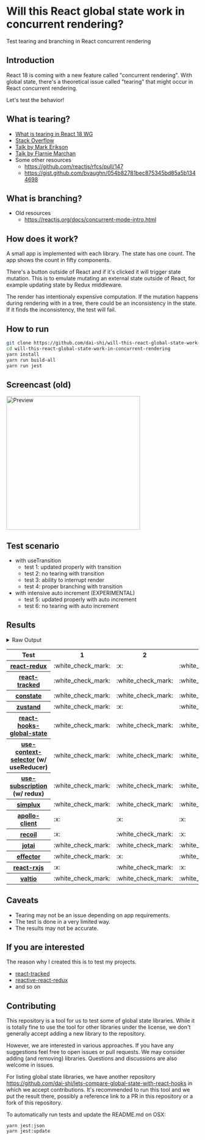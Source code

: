 # Will this React global state work in concurrent rendering?

Test tearing and branching in React concurrent rendering

## Introduction

React 18 is coming with a new feature called "concurrent rendering".
With global state, there's a theoretical issue called "tearing"
that might occur in React concurrent rendering.

Let's test the behavior!

## What is tearing?

- [What is tearing in React 18 WG](https://github.com/reactwg/react-18/discussions/69)
- [Stack Overflow](https://stackoverflow.com/questions/54891675/what-is-tearing-in-the-context-of-the-react-redux)
- [Talk by Mark Erikson](https://www.youtube.com/watch?v=yOZ4Ml9LlWE&t=933s)
- [Talk by Flarnie Marchan](https://www.youtube.com/watch?v=V1Ly-8Z1wQA&t=1079s)
- Some other resources
  - https://github.com/reactjs/rfcs/pull/147
  - https://gist.github.com/bvaughn/054b82781bec875345bd85a5b1344698

## What is branching?

- Old resources
  - https://reactjs.org/docs/concurrent-mode-intro.html

## How does it work?

A small app is implemented with each library.
The state has one count.
The app shows the count in fifty components.

There's a button outside of React and
if it's clicked it will trigger state mutation.
This is to emulate mutating an external state outside of React,
for example updating state by Redux middleware.

The render has intentionaly expensive computation.
If the mutation happens during rendering with in a tree,
there could be an inconsistency in the state.
If it finds the inconsistency, the test will fail.

## How to run

```bash
git clone https://github.com/dai-shi/will-this-react-global-state-work-in-concurrent-rendering.git
cd will-this-react-global-state-work-in-concurrent-rendering
yarn install
yarn run build-all
yarn run jest
```

## Screencast (old)

<img src="https://user-images.githubusercontent.com/490574/61502196-ce109200-aa0d-11e9-9efc-6203545d367c.gif" alt="Preview" width="350" />

## Test scenario

- with useTransition
  - test 1: updated properly with transition
  - test 2: no tearing with transition
  - test 3: ability to interrupt render
  - test 4: proper branching with transition
- with intensive auto increment (EXPERIMENTAL)
  - test 5: updated properly with auto increment
  - test 6: no tearing with auto increment

## Results

<details>
<summary>Raw Output</summary>

```
 react-redux
   with useTransition
     ✓ test 1: updated properly with transition (2662 ms)
     ✕ test 2: no tearing with transition (29 ms)
     ✓ test 3: ability to interrupt render (1 ms)
     ✕ test 4: proper branching with transition (7177 ms)
   with intensive auto increment
     ✓ test 5: updated properly with auto increment (2214 ms)
     ✕ test 6: no tearing with auto increment (1 ms)
 react-tracked
   with useTransition
     ✓ test 1: updated properly with transition (3605 ms)
     ✓ test 2: no tearing with transition (30 ms)
     ✓ test 3: ability to interrupt render
     ✓ test 4: proper branching with transition (5429 ms)
   with intensive auto increment
     ✓ test 5: updated properly with auto increment (6257 ms)
     ✓ test 6: no tearing with auto increment
 constate
   with useTransition
     ✓ test 1: updated properly with transition (2839 ms)
     ✓ test 2: no tearing with transition (25 ms)
     ✓ test 3: ability to interrupt render
     ✓ test 4: proper branching with transition (3422 ms)
   with intensive auto increment
     ✓ test 5: updated properly with auto increment (4020 ms)
     ✓ test 6: no tearing with auto increment (1 ms)
 zustand
   with useTransition
     ✓ test 1: updated properly with transition (2632 ms)
     ✕ test 2: no tearing with transition (25 ms)
     ✓ test 3: ability to interrupt render
     ✕ test 4: proper branching with transition (7185 ms)
   with intensive auto increment
     ✓ test 5: updated properly with auto increment (2221 ms)
     ✕ test 6: no tearing with auto increment (1 ms)
 react-hooks-global-state
   with useTransition
     ✓ test 1: updated properly with transition (3454 ms)
     ✓ test 2: no tearing with transition (25 ms)
     ✓ test 3: ability to interrupt render (1 ms)
     ✕ test 4: proper branching with transition (7191 ms)
   with intensive auto increment
     ✕ test 5: updated properly with auto increment (13187 ms)
     ✕ test 6: no tearing with auto increment (3 ms)
 use-context-selector
   with useTransition
     ✓ test 1: updated properly with transition (3834 ms)
     ✓ test 2: no tearing with transition (30 ms)
     ✓ test 3: ability to interrupt render
     ✓ test 4: proper branching with transition (5421 ms)
   with intensive auto increment
     ✓ test 5: updated properly with auto increment (6140 ms)
     ✓ test 6: no tearing with auto increment (1 ms)
 use-subscription
   with useTransition
     ✓ test 1: updated properly with transition (3525 ms)
     ✓ test 2: no tearing with transition (123 ms)
     ✓ test 3: ability to interrupt render
     ✕ test 4: proper branching with transition (7538 ms)
   with intensive auto increment
     ✕ test 5: updated properly with auto increment (13188 ms)
     ✕ test 6: no tearing with auto increment (3 ms)
 react-state
   with useTransition
     ✓ test 1: updated properly with transition (2831 ms)
     ✓ test 2: no tearing with transition (28 ms)
     ✓ test 3: ability to interrupt render
     ✓ test 4: proper branching with transition (3404 ms)
   with intensive auto increment
     ✓ test 5: updated properly with auto increment (4015 ms)
     ✓ test 6: no tearing with auto increment (1 ms)
 simplux
   with useTransition
     ✓ test 1: updated properly with transition (2811 ms)
     ✓ test 2: no tearing with transition (27 ms)
     ✓ test 3: ability to interrupt render
     ✕ test 4: proper branching with transition (7368 ms)
   with intensive auto increment
     ✓ test 5: updated properly with auto increment (4335 ms)
     ✓ test 6: no tearing with auto increment (1 ms)
 apollo-client
   with useTransition
     ✕ test 1: updated properly with transition (4666 ms)
     ✕ test 2: no tearing with transition (31 ms)
     ✕ test 3: ability to interrupt render (3 ms)
     ✕ test 4: proper branching with transition (3620 ms)
   with intensive auto increment
     ✓ test 5: updated properly with auto increment (2248 ms)
     ✕ test 6: no tearing with auto increment (1 ms)
 recoil
   with useTransition
     ✕ test 1: updated properly with transition (5628 ms)
     ✓ test 2: no tearing with transition (31 ms)
     ✕ test 3: ability to interrupt render
     ✕ test 4: proper branching with transition (4435 ms)
   with intensive auto increment
     ✓ test 5: updated properly with auto increment (3038 ms)
     ✓ test 6: no tearing with auto increment (1 ms)
 jotai
   with useTransition
     ✓ test 1: updated properly with transition (3519 ms)
     ✓ test 2: no tearing with transition (121 ms)
     ✓ test 3: ability to interrupt render
     ✕ test 4: proper branching with transition (8528 ms)
   with intensive auto increment
     ✓ test 5: updated properly with auto increment (3226 ms)
     ✕ test 6: no tearing with auto increment (1 ms)
 effector
   with useTransition
     ✓ test 1: updated properly with transition (2616 ms)
     ✕ test 2: no tearing with transition (27 ms)
     ✓ test 3: ability to interrupt render
     ✕ test 4: proper branching with transition (7205 ms)
   with intensive auto increment
     ✓ test 5: updated properly with auto increment (2594 ms)
     ✕ test 6: no tearing with auto increment (1 ms)
 react-rxjs
   with useTransition
     ✕ test 1: updated properly with transition (5829 ms)
     ✓ test 2: no tearing with transition (32 ms)
     ✕ test 3: ability to interrupt render (1 ms)
     ✕ test 4: proper branching with transition (4508 ms)
   with intensive auto increment
     ✓ test 5: updated properly with auto increment (3007 ms)
     ✓ test 6: no tearing with auto increment (1 ms)
 valtio
   with useTransition
     ✓ test 1: updated properly with transition (3456 ms)
     ✓ test 2: no tearing with transition (28 ms)
     ✓ test 3: ability to interrupt render
     ✕ test 4: proper branching with transition (7215 ms)
   with intensive auto increment
     ✕ test 5: updated properly with auto increment (13208 ms)
     ✕ test 6: no tearing with auto increment (3 ms)

```
</details>

<table>
<tr><th>Test</th><th>1</th><th>2</th><th>3</th><th>4</th><th>5</th><th>6</th></tr>
	<tr>
		<th><a href="https://react-redux.js.org">react-redux</a></th>
		<td>:white_check_mark:</td>
		<td>:x:</td>
		<td>:white_check_mark:</td>
		<td>:x:</td>
		<td>:white_check_mark:</td>
		<td>:x:</td>
	</tr>
	<tr>
		<th><a href="https://react-tracked.js.org">react-tracked</a></th>
		<td>:white_check_mark:</td>
		<td>:white_check_mark:</td>
		<td>:white_check_mark:</td>
		<td>:white_check_mark:</td>
		<td>:white_check_mark:</td>
		<td>:white_check_mark:</td>
	</tr>
	<tr>
		<th><a href="https://github.com/diegohaz/constate">constate</a></th>
		<td>:white_check_mark:</td>
		<td>:white_check_mark:</td>
		<td>:white_check_mark:</td>
		<td>:white_check_mark:</td>
		<td>:white_check_mark:</td>
		<td>:white_check_mark:</td>
	</tr>
	<tr>
		<th><a href="https://github.com/pmndrs/zustand">zustand</a></th>
		<td>:white_check_mark:</td>
		<td>:x:</td>
		<td>:white_check_mark:</td>
		<td>:x:</td>
		<td>:white_check_mark:</td>
		<td>:x:</td>
	</tr>
	<tr>
		<th><a href="https://github.com/dai-shi/react-hooks-global-state">react-hooks-global-state</a></th>
		<td>:white_check_mark:</td>
		<td>:white_check_mark:</td>
		<td>:white_check_mark:</td>
		<td>:x:</td>
		<td>:x:</td>
		<td>:x:</td>
	</tr>
	<tr>
		<th><a href="https://github.com/dai-shi/use-context-selector">use-context-selector</a> (w/ useReducer)</th>
		<td>:white_check_mark:</td>
		<td>:white_check_mark:</td>
		<td>:white_check_mark:</td>
		<td>:white_check_mark:</td>
		<td>:white_check_mark:</td>
		<td>:white_check_mark:</td>
	</tr>
	<tr>
		<th><a href="https://github.com/facebook/react/tree/master/packages/use-subscription">use-subscription</a> (w/ redux)</th>
		<td>:white_check_mark:</td>
		<td>:white_check_mark:</td>
		<td>:white_check_mark:</td>
		<td>:x:</td>
		<td>:x:</td>
		<td>:x:</td>
	</tr>
	<tr>
		<th><a href="https://github.com/MrWolfZ/simplux">simplux</a></th>
		<td>:white_check_mark:</td>
		<td>:white_check_mark:</td>
		<td>:white_check_mark:</td>
		<td>:x:</td>
		<td>:white_check_mark:</td>
		<td>:white_check_mark:</td>
	</tr>
	<tr>
		<th><a href="https://github.com/apollographql/apollo-client">apollo-client</a></th>
		<td>:x:</td>
		<td>:x:</td>
		<td>:x:</td>
		<td>:x:</td>
		<td>:white_check_mark:</td>
		<td>:x:</td>
	</tr>
	<tr>
		<th><a href="https://recoiljs.org">recoil</a></th>
		<td>:x:</td>
		<td>:white_check_mark:</td>
		<td>:x:</td>
		<td>:x:</td>
		<td>:white_check_mark:</td>
		<td>:white_check_mark:</td>
	</tr>
	<tr>
		<th><a href="https://github.com/pmndrs/jotai">jotai</a></th>
		<td>:white_check_mark:</td>
		<td>:white_check_mark:</td>
		<td>:white_check_mark:</td>
		<td>:x:</td>
		<td>:white_check_mark:</td>
		<td>:x:</td>
	</tr>
	<tr>
		<th><a href="https://github.com/zerobias/effector">effector</a></th>
		<td>:white_check_mark:</td>
		<td>:x:</td>
		<td>:white_check_mark:</td>
		<td>:x:</td>
		<td>:white_check_mark:</td>
		<td>:x:</td>
	</tr>
	<tr>
		<th><a href="https://react-rxjs.org">react-rxjs</a></th>
		<td>:x:</td>
		<td>:white_check_mark:</td>
		<td>:x:</td>
		<td>:x:</td>
		<td>:white_check_mark:</td>
		<td>:white_check_mark:</td>
	</tr>
	<tr>
		<th><a href="https://github.com/pmndrs/valtio">valtio</a></th>
		<td>:white_check_mark:</td>
		<td>:white_check_mark:</td>
		<td>:white_check_mark:</td>
		<td>:x:</td>
		<td>:x:</td>
		<td>:x:</td>
	</tr>

</table>

## Caveats

- Tearing may not be an issue depending on app requirements.
- The test is done in a very limited way.
- The results may not be accurate.

## If you are interested

The reason why I created this is to test my projects.

- [react-tracked](https://github.com/dai-shi/react-tracked)
- [reactive-react-redux](https://github.com/dai-shi/reactive-react-redux)
- and so on

## Contributing

This repository is a tool for us to test some of global state libraries.
While it is totally fine to use the tool for other libraries under the license,
we don't generally accept adding a new library to the repository.

However, we are interested in various approaches.
If you have any suggestions feel free to open issues or pull requests.
We may consider adding (and removing) libraries.
Questions and discussions are also welcome in issues.

For listing global state libraries, we have another repository
https://github.com/dai-shi/lets-compare-global-state-with-react-hooks
in which we accept contributions. It's recommended to run this tool
and we put the result there, possibly a reference link to a PR
in this repository or a fork of this repository.

To automatically run tests and update the README.md on OSX:
```
yarn jest:json
yarn jest:update
```
